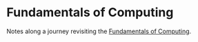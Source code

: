 # Fundamentals of Computing

Notes along a journey revisiting the [Fundamentals of Computing][0].

  [0]: https://www.coursera.org/specialization/fundamentalscomputing/9

